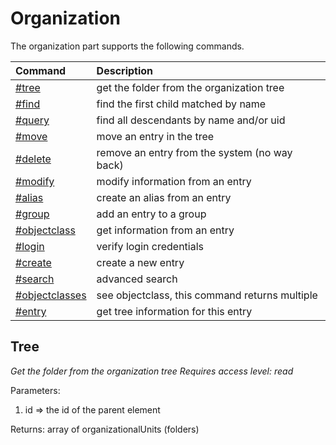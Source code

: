 Organization
=====================

The organization part supports the following commands.

| Command                            | Description                                    |
| :--------------------------------- |:---------------------------------------------- |
| [#tree](tree)                      | get the folder from the organization tree      |
| [#find](find)                      | find the first child matched by name           |
| [#query](query)                    | find all descendants by name and/or uid        |
| [#move](move)                      | move an entry in the tree                      |
| [#delete](delete)                  | remove an entry from the system (no way back)  |
| [#modify](modify)                  | modify information from an entry               |
| [#alias](alias)                    | create an alias from an entry                  |
| [#group](group)                    | add an entry to a group                        |
| [#objectclass](objectclass)        | get information from an entry                  |
| [#login](login)                    | verify login credentials                       |
| [#create](create)                  | create a new entry                             |
| [#search](search)                  | advanced search                                |
| [#objectclasses](objectclasses)    | see objectclass, this command returns multiple |
| [#entry](entry)                    | get tree information for this entry            |

## Tree ##
*Get the folder from the organization tree*
*Requires access level: read*

Parameters:
1. id => the id of the parent element

Returns:
array of organizationalUnits (folders)